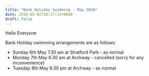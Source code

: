 ```yaml
---
title: "Bank Holiday Swimming - May 2018"
date: 2018-05-02T20:27:13+0000
draft: false
---
```

Hello Everyone

Bank Holiday swimming arrangements are as follows:

- Sunday 6th May 7.30 am at Stratford Park - as normal
- Monday 7th May 6.30 am at Archway - cancelled (sorry for any inconvenience)
- Tuesday 8th May 6.30 pm at Archway - as normal


